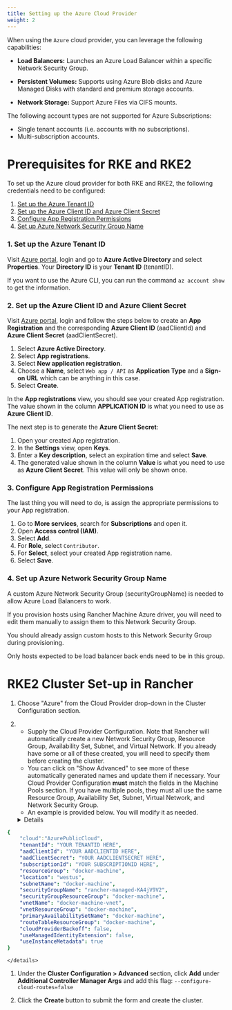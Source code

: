 ```yaml
---
title: Setting up the Azure Cloud Provider
weight: 2
---
```


When using the `Azure` cloud provider, you can leverage the following capabilities:

- **Load Balancers:** Launches an Azure Load Balancer within a specific Network Security Group.

- **Persistent Volumes:** Supports using Azure Blob disks and Azure Managed Disks with standard and premium storage accounts.

- **Network Storage:** Support Azure Files via CIFS mounts.

The following account types are not supported for Azure Subscriptions:

- Single tenant accounts (i.e. accounts with no subscriptions).
- Multi-subscription accounts.

# Prerequisites for RKE and RKE2

To set up the Azure cloud provider for both RKE and RKE2, the following credentials need to be configured:

1. [Set up the Azure Tenant ID](#1-set-up-the-azure-tenant-id)
2. [Set up the Azure Client ID and Azure Client Secret](#2-set-up-the-azure-client-id-and-azure-client-secret)
3. [Configure App Registration Permissions](#3-configure-app-registration-permissions)
4. [Set up Azure Network Security Group Name](#4-set-up-azure-network-security-group-name)

### 1. Set up the Azure Tenant ID

Visit [Azure portal](https://portal.azure.com), login and go to **Azure Active Directory** and select **Properties**. Your **Directory ID** is your **Tenant ID** (tenantID).

If you want to use the Azure CLI, you can run the command `az account show` to get the information.

### 2. Set up the Azure Client ID and Azure Client Secret

Visit [Azure portal](https://portal.azure.com), login and follow the steps below to create an **App Registration** and the corresponding **Azure Client ID** (aadClientId) and **Azure Client Secret** (aadClientSecret).

1. Select **Azure Active Directory**.
1. Select **App registrations**.
1. Select **New application registration**.
1. Choose a **Name**, select `Web app / API` as **Application Type** and a **Sign-on URL** which can be anything in this case.
1. Select **Create**.

In the **App registrations** view, you should see your created App registration. The value shown in the column **APPLICATION ID** is what you need to use as **Azure Client ID**.

The next step is to generate the **Azure Client Secret**:

1. Open your created App registration.
1. In the **Settings** view, open **Keys**.
1. Enter a **Key description**, select an expiration time and select **Save**.
1. The generated value shown in the column **Value** is what you need to use as **Azure Client Secret**. This value will only be shown once.

### 3. Configure App Registration Permissions

The last thing you will need to do, is assign the appropriate permissions to your App registration.

1. Go to **More services**, search for **Subscriptions** and open it.
1. Open **Access control (IAM)**.
1. Select **Add**.
1. For **Role**, select `Contributor`.
1. For **Select**, select your created App registration name.
1. Select **Save**.

### 4. Set up Azure Network Security Group Name

A custom Azure Network Security Group (securityGroupName) is needed to allow Azure Load Balancers to work.

If you provision hosts using Rancher Machine Azure driver, you will need to edit them manually to assign them to this Network Security Group.

You should already assign custom hosts to this Network Security Group during provisioning.

Only hosts expected to be load balancer back ends need to be in this group.

# RKE2 Cluster Set-up in Rancher

1. Choose "Azure" from the Cloud Provider drop-down in the Cluster Configuration section.

1. * Supply the Cloud Provider Configuration. Note that Rancher will automatically create a new Network Security Group, Resource Group, Availability Set, Subnet, and Virtual Network. If you already have some or all of these created, you will need to specify them before creating the cluster.
   * You can click on "Show Advanced" to see more of these automatically generated names and update them if
   necessary. Your Cloud Provider Configuration **must** match the fields in the Machine Pools section. If you have multiple pools, they must all use the same Resource Group, Availability Set, Subnet, Virtual Network, and Network Security Group.
   * An example is provided below. You will modify it as needed.

    <details id="v2.6.0-cloud-provider-config-file" label="Example Cloud Provider Config" %}}

```yaml
{
    "cloud":"AzurePublicCloud",
    "tenantId": "YOUR TENANTID HERE",
    "aadClientId": "YOUR AADCLIENTID HERE",
    "aadClientSecret": "YOUR AADCLIENTSECRET HERE",
    "subscriptionId": "YOUR SUBSCRIPTIONID HERE",
    "resourceGroup": "docker-machine",
    "location": "westus",
    "subnetName": "docker-machine",
    "securityGroupName": "rancher-managed-KA4jV9V2",
    "securityGroupResourceGroup": "docker-machine",
    "vnetName": "docker-machine-vnet",
    "vnetResourceGroup": "docker-machine",
    "primaryAvailabilitySetName": "docker-machine",
    "routeTableResourceGroup": "docker-machine",
    "cloudProviderBackoff": false,
    "useManagedIdentityExtension": false,
    "useInstanceMetadata": true
}
```
    </details>

1. Under the **Cluster Configuration > Advanced** section, click **Add** under **Additional Controller Manager Args** and add this flag: `--configure-cloud-routes=false`

1. Click the **Create** button to submit the form and create the cluster.

